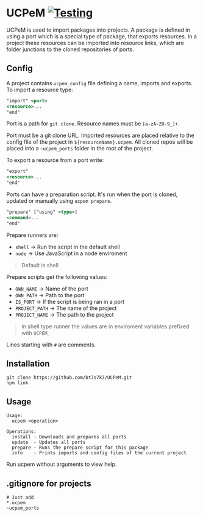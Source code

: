 # UCPeM [![Testing](https://github.com/bt7s7k7/UCPeM/workflows/Testing/badge.svg)](https://github.com/bt7s7k7/UCPeM/actions?query=workflow%3ATesting)
UCPeM is used to import packages into projects. A package is defined in using a port which is a special type of package, that exports resources. In a project these resources can be imported into resource links, which are folder junctions to the cloned repositories of ports. 

## Config
A project contains `ucpem_config` file defining a name, imports and exports. To import a resource type:
```xml
"import" <port>
<resource>...
"end" 
```
Port is a path for `git clone`. Resource names must be `[a-zA-Z0-9_]+`.

Port must be a git clone URL. Imported resources are placed relative to the config file of the project in `${resourceName}.ucpem`. All cloned repos will be placed into a `~ucpem_ports` folder in the root of the project. 

To export a resource from a port write:
```xml
"export" 
<resource>...
"end"
```

Ports can have a preparation script. It's run when the port is cloned, updated or manually using `ucpem prepare`. 
```xml
"prepare" ["using" <type>]
<command>...
"end"
``` 
Prepare runners are:
 - `shell` → Run the script in the default shell
 - `node` → Use JavaScript in a node enviroment
> Default is shell

Prepare scripts get the following values: 
 - `OWN_NAME` → Name of the port
 - `OWN_PATH` → Path to the port
 - `IS_PORT` → If the script is being ran in a port
 - `PROJECT_PATH` → The name of the project
 - `PROJECT_NAME` → The path to the project
> In shell type runner the values are in enviroment variables prefixed with `UCPEM_`

Lines starting with `#` are comments.
## Installation
```
git clone https://github.com/bt7s7k7/UCPeM.git
npm link
```
## Usage
```
Usage:
  ucpem <operation>

Operations:
  install - Downloads and prepares all ports
  update  - Updates all ports
  prepare - Runs the prepare script for this package
  info    - Prints imports and config files of the current project
```
Run ucpem without arguments to view help.
## .gitignore for projects
```git
# Just add
*.ucpem
~ucpem_ports
```
